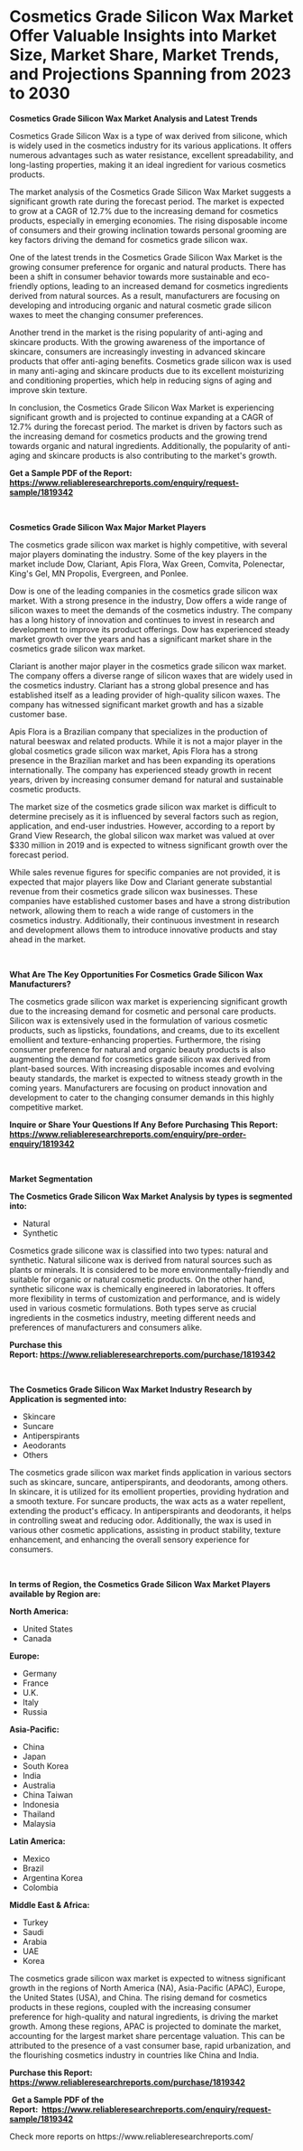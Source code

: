 <p><h1>Cosmetics Grade Silicon Wax Market Offer Valuable Insights into Market Size, Market Share, Market Trends, and Projections Spanning from 2023 to 2030</h1></p><p><strong>Cosmetics Grade Silicon Wax Market Analysis and Latest Trends</strong></p>
<p><p>Cosmetics Grade Silicon Wax is a type of wax derived from silicone, which is widely used in the cosmetics industry for its various applications. It offers numerous advantages such as water resistance, excellent spreadability, and long-lasting properties, making it an ideal ingredient for various cosmetics products.</p><p>The market analysis of the Cosmetics Grade Silicon Wax Market suggests a significant growth rate during the forecast period. The market is expected to grow at a CAGR of 12.7% due to the increasing demand for cosmetics products, especially in emerging economies. The rising disposable income of consumers and their growing inclination towards personal grooming are key factors driving the demand for cosmetics grade silicon wax.</p><p>One of the latest trends in the Cosmetics Grade Silicon Wax Market is the growing consumer preference for organic and natural products. There has been a shift in consumer behavior towards more sustainable and eco-friendly options, leading to an increased demand for cosmetics ingredients derived from natural sources. As a result, manufacturers are focusing on developing and introducing organic and natural cosmetic grade silicon waxes to meet the changing consumer preferences.</p><p>Another trend in the market is the rising popularity of anti-aging and skincare products. With the growing awareness of the importance of skincare, consumers are increasingly investing in advanced skincare products that offer anti-aging benefits. Cosmetics grade silicon wax is used in many anti-aging and skincare products due to its excellent moisturizing and conditioning properties, which help in reducing signs of aging and improve skin texture.</p><p>In conclusion, the Cosmetics Grade Silicon Wax Market is experiencing significant growth and is projected to continue expanding at a CAGR of 12.7% during the forecast period. The market is driven by factors such as the increasing demand for cosmetics products and the growing trend towards organic and natural ingredients. Additionally, the popularity of anti-aging and skincare products is also contributing to the market's growth.</p></p>
<p><strong>Get a Sample PDF of the Report:&nbsp; <a href="https://www.reliableresearchreports.com/enquiry/request-sample/1819342">https://www.reliableresearchreports.com/enquiry/request-sample/1819342</a></strong></p>
<p>&nbsp;</p>
<p><strong>Cosmetics Grade Silicon Wax Major Market Players</strong></p>
<p><p>The cosmetics grade silicon wax market is highly competitive, with several major players dominating the industry. Some of the key players in the market include Dow, Clariant, Apis Flora, Wax Green, Comvita, Polenectar, King's Gel, MN Propolis, Evergreen, and Ponlee. </p><p>Dow is one of the leading companies in the cosmetics grade silicon wax market. With a strong presence in the industry, Dow offers a wide range of silicon waxes to meet the demands of the cosmetics industry. The company has a long history of innovation and continues to invest in research and development to improve its product offerings. Dow has experienced steady market growth over the years and has a significant market share in the cosmetics grade silicon wax market.</p><p>Clariant is another major player in the cosmetics grade silicon wax market. The company offers a diverse range of silicon waxes that are widely used in the cosmetics industry. Clariant has a strong global presence and has established itself as a leading provider of high-quality silicon waxes. The company has witnessed significant market growth and has a sizable customer base. </p><p>Apis Flora is a Brazilian company that specializes in the production of natural beeswax and related products. While it is not a major player in the global cosmetics grade silicon wax market, Apis Flora has a strong presence in the Brazilian market and has been expanding its operations internationally. The company has experienced steady growth in recent years, driven by increasing consumer demand for natural and sustainable cosmetic products.</p><p>The market size of the cosmetics grade silicon wax market is difficult to determine precisely as it is influenced by several factors such as region, application, and end-user industries. However, according to a report by Grand View Research, the global silicon wax market was valued at over $330 million in 2019 and is expected to witness significant growth over the forecast period.</p><p>While sales revenue figures for specific companies are not provided, it is expected that major players like Dow and Clariant generate substantial revenue from their cosmetics grade silicon wax businesses. These companies have established customer bases and have a strong distribution network, allowing them to reach a wide range of customers in the cosmetics industry. Additionally, their continuous investment in research and development allows them to introduce innovative products and stay ahead in the market.</p></p>
<p>&nbsp;</p>
<p><strong>What Are The Key Opportunities For Cosmetics Grade Silicon Wax Manufacturers?</strong></p>
<p><p>The cosmetics grade silicon wax market is experiencing significant growth due to the increasing demand for cosmetic and personal care products. Silicon wax is extensively used in the formulation of various cosmetic products, such as lipsticks, foundations, and creams, due to its excellent emollient and texture-enhancing properties. Furthermore, the rising consumer preference for natural and organic beauty products is also augmenting the demand for cosmetics grade silicon wax derived from plant-based sources. With increasing disposable incomes and evolving beauty standards, the market is expected to witness steady growth in the coming years. Manufacturers are focusing on product innovation and development to cater to the changing consumer demands in this highly competitive market.</p></p>
<p><strong>Inquire or Share Your Questions If Any Before Purchasing This Report: <a href="https://www.reliableresearchreports.com/enquiry/pre-order-enquiry/1819342">https://www.reliableresearchreports.com/enquiry/pre-order-enquiry/1819342</a></strong></p>
<p>&nbsp;</p>
<p><strong>Market Segmentation</strong></p>
<p><strong>The Cosmetics Grade Silicon Wax Market Analysis by types is segmented into:</strong></p>
<p><ul><li>Natural</li><li>Synthetic</li></ul></p>
<p><p>Cosmetics grade silicone wax is classified into two types: natural and synthetic. Natural silicone wax is derived from natural sources such as plants or minerals. It is considered to be more environmentally-friendly and suitable for organic or natural cosmetic products. On the other hand, synthetic silicone wax is chemically engineered in laboratories. It offers more flexibility in terms of customization and performance, and is widely used in various cosmetic formulations. Both types serve as crucial ingredients in the cosmetics industry, meeting different needs and preferences of manufacturers and consumers alike.</p></p>
<p><strong>Purchase this Report:&nbsp;<a href="https://www.reliableresearchreports.com/purchase/1819342">https://www.reliableresearchreports.com/purchase/1819342</a></strong></p>
<p>&nbsp;</p>
<p><strong>The Cosmetics Grade Silicon Wax Market Industry Research by Application is segmented into:</strong></p>
<p><ul><li>Skincare</li><li>Suncare</li><li>Antiperspirants</li><li>Aeodorants</li><li>Others</li></ul></p>
<p><p>The cosmetics grade silicon wax market finds application in various sectors such as skincare, suncare, antiperspirants, and deodorants, among others. In skincare, it is utilized for its emollient properties, providing hydration and a smooth texture. For suncare products, the wax acts as a water repellent, extending the product's efficacy. In antiperspirants and deodorants, it helps in controlling sweat and reducing odor. Additionally, the wax is used in various other cosmetic applications, assisting in product stability, texture enhancement, and enhancing the overall sensory experience for consumers.</p></p>
<p>&nbsp;</p>
<p><strong>In terms of Region, the Cosmetics Grade Silicon Wax Market Players available by Region are:</strong></p>
<p>
    <p> <strong> North America: </strong>
        <ul>
            <li>United States</li>
            <li>Canada</li>
        </ul>
        </p> 
    <p> <strong> Europe: </strong>
        <ul>
            <li>Germany</li>
            <li>France</li>
            <li>U.K.</li>
            <li>Italy</li>
            <li>Russia</li>
        </ul>
        </p> 
    <p> <strong> Asia-Pacific: </strong>
        <ul>
            <li>China</li>
            <li>Japan</li>
            <li>South Korea</li>
            <li>India</li>
            <li>Australia</li>
            <li>China Taiwan</li>
            <li>Indonesia</li>
            <li>Thailand</li>
            <li>Malaysia</li>
        </ul>
        </p> 
    <p> <strong> Latin America: </strong>
        <ul>
            <li>Mexico</li>
            <li>Brazil</li>
            <li>Argentina Korea</li>
            <li>Colombia</li>
        </ul>
        </p> 
    <p> <strong> Middle East & Africa: </strong>
        <ul>
            <li>Turkey</li>
            <li>Saudi</li>
            <li>Arabia</li>
            <li>UAE</li>
            <li>Korea</li>
        </ul>
    </p>
    </p>
<p><p>The cosmetics grade silicon wax market is expected to witness significant growth in the regions of North America (NA), Asia-Pacific (APAC), Europe, the United States (USA), and China. The rising demand for cosmetics products in these regions, coupled with the increasing consumer preference for high-quality and natural ingredients, is driving the market growth. Among these regions, APAC is projected to dominate the market, accounting for the largest market share percentage valuation. This can be attributed to the presence of a vast consumer base, rapid urbanization, and the flourishing cosmetics industry in countries like China and India.</p></p>
<p><strong>Purchase this Report: <a href="https://www.reliableresearchreports.com/purchase/1819342">https://www.reliableresearchreports.com/purchase/1819342</a></strong></p>
<p>&nbsp;<strong>Get a Sample PDF of the Report:&nbsp;&nbsp;<a href="https://www.reliableresearchreports.com/enquiry/request-sample/1819342">https://www.reliableresearchreports.com/enquiry/request-sample/1819342</a></strong></p>
<p><strong></strong></p>
<p>Check more reports on https://www.reliableresearchreports.com/</p>
